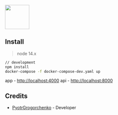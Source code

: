 <a href="https://cursor-games-app.herokuapp.com/"><img height="80" src="https://cursor-games-app.herokuapp.com/static/logo/logo-git.svg"></a>

## Install

> node 14.x

```bash
// development
npm install
docker-compose -f docker-compose-dev.yaml up
```
app - [http://localhost:4000](http://localhost:4000)
api - [http://localhost:8000](http://localhost:8000)

## Credits

* [PyotrGrogorchenko](https://github.com/PyotrGrogorchenko) - Developer